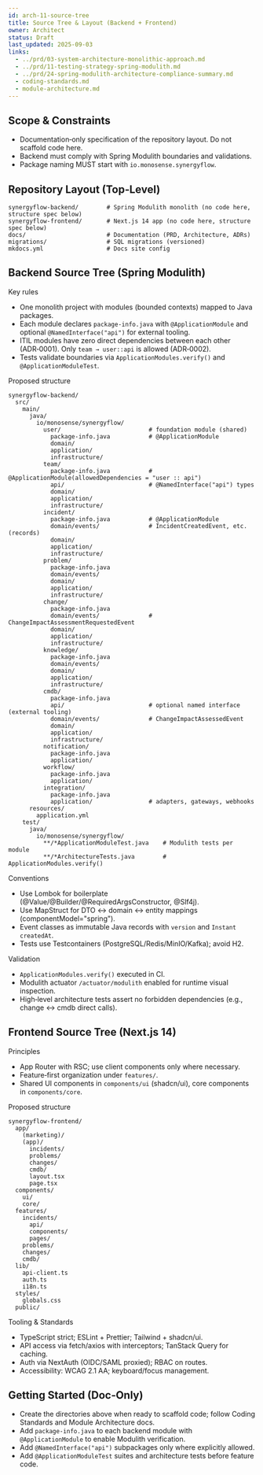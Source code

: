 ```yaml
---
id: arch-11-source-tree
title: Source Tree & Layout (Backend + Frontend)
owner: Architect
status: Draft
last_updated: 2025-09-03
links:
  - ../prd/03-system-architecture-monolithic-approach.md
  - ../prd/11-testing-strategy-spring-modulith.md
  - ../prd/24-spring-modulith-architecture-compliance-summary.md
  - coding-standards.md
  - module-architecture.md
---
```


## Scope & Constraints

- Documentation‑only specification of the repository layout. Do not scaffold code here.
- Backend must comply with Spring Modulith boundaries and validations.
- Package naming MUST start with `io.monosense.synergyflow`.

## Repository Layout (Top‑Level)

```text
synergyflow-backend/        # Spring Modulith monolith (no code here, structure spec below)
synergyflow-frontend/       # Next.js 14 app (no code here, structure spec below)
docs/                       # Documentation (PRD, Architecture, ADRs)
migrations/                 # SQL migrations (versioned)
mkdocs.yml                  # Docs site config
```

## Backend Source Tree (Spring Modulith)

Key rules

- One monolith project with modules (bounded contexts) mapped to Java packages.
- Each module declares `package-info.java` with `@ApplicationModule` and optional `@NamedInterface("api")` for external tooling.
- ITIL modules have zero direct dependencies between each other (ADR‑0001). Only `team → user::api` is allowed (ADR‑0002).
- Tests validate boundaries via `ApplicationModules.verify()` and `@ApplicationModuleTest`.

Proposed structure

```text
synergyflow-backend/
  src/
    main/
      java/
        io/monosense/synergyflow/
          user/                         # foundation module (shared)
            package-info.java           # @ApplicationModule
            domain/
            application/
            infrastructure/
          team/
            package-info.java           # @ApplicationModule(allowedDependencies = "user :: api")
            api/                        # @NamedInterface("api") types
            domain/
            application/
            infrastructure/
          incident/
            package-info.java           # @ApplicationModule
            domain/events/              # IncidentCreatedEvent, etc. (records)
            domain/
            application/
            infrastructure/
          problem/
            package-info.java
            domain/events/
            domain/
            application/
            infrastructure/
          change/
            package-info.java
            domain/events/              # ChangeImpactAssessmentRequestedEvent
            domain/
            application/
            infrastructure/
          knowledge/
            package-info.java
            domain/events/
            domain/
            application/
            infrastructure/
          cmdb/
            package-info.java
            api/                        # optional named interface (external tooling)
            domain/events/              # ChangeImpactAssessedEvent
            domain/
            application/
            infrastructure/
          notification/
            package-info.java
            application/
          workflow/
            package-info.java
            application/
          integration/
            package-info.java
            application/                # adapters, gateways, webhooks
      resources/
        application.yml
    test/
      java/
        io/monosense/synergyflow/
          **/*ApplicationModuleTest.java    # Modulith tests per module
          **/*ArchitectureTests.java        # ApplicationModules.verify()
```

Conventions

- Use Lombok for boilerplate (@Value/@Builder/@RequiredArgsConstructor, @Slf4j).
- Use MapStruct for DTO ↔ domain ↔ entity mappings (componentModel="spring").
- Event classes as immutable Java records with `version` and `Instant createdAt`.
- Tests use Testcontainers (PostgreSQL/Redis/MinIO/Kafka); avoid H2.

Validation

- `ApplicationModules.verify()` executed in CI.
- Modulith actuator `/actuator/modulith` enabled for runtime visual inspection.
- High‑level architecture tests assert no forbidden dependencies (e.g., change ↔ cmdb direct calls).

## Frontend Source Tree (Next.js 14)

Principles

- App Router with RSC; use client components only where necessary.
- Feature‑first organization under `features/`.
- Shared UI components in `components/ui` (shadcn/ui), core components in `components/core`.

Proposed structure

```text
synergyflow-frontend/
  app/
    (marketing)/
    (app)/
      incidents/
      problems/
      changes/
      cmdb/
      layout.tsx
      page.tsx
  components/
    ui/
    core/
  features/
    incidents/
      api/
      components/
      pages/
    problems/
    changes/
    cmdb/
  lib/
    api-client.ts
    auth.ts
    i18n.ts
  styles/
    globals.css
  public/
```

Tooling & Standards

- TypeScript strict; ESLint + Prettier; Tailwind + shadcn/ui.
- API access via fetch/axios with interceptors; TanStack Query for caching.
- Auth via NextAuth (OIDC/SAML proxied); RBAC on routes.
- Accessibility: WCAG 2.1 AA; keyboard/focus management.

## Getting Started (Doc‑Only)

- Create the directories above when ready to scaffold code; follow Coding Standards and Module Architecture docs.
- Add `package-info.java` to each backend module with `@ApplicationModule` to enable Modulith verification.
- Add `@NamedInterface("api")` subpackages only where explicitly allowed.
- Add `@ApplicationModuleTest` suites and architecture tests before feature code.
